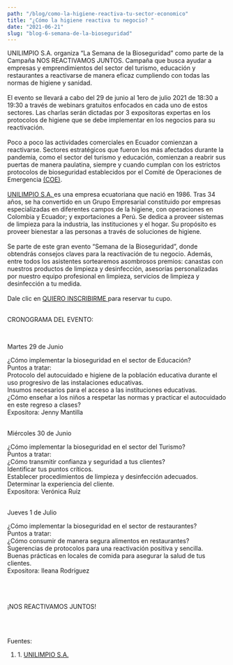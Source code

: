 ```yaml
---
path: "/blog/como-la-higiene-reactiva-tu-sector-economico"
title: "¿Cómo la higiene reactiva tu negocio? "
date: "2021-06-21"
slug: "blog-6-semana-de-la-bioseguridad"
---
```


UNILIMPIO S.A. organiza “La Semana de la Bioseguridad” como parte de la Campaña NOS REACTIVAMOS JUNTOS. Campaña que busca ayudar a empresas y emprendimientos del sector del turismo, educación y restaurantes a reactivarse de manera eficaz cumpliendo con todas las normas de higiene y sanidad.<br/> <br/>
El evento se llevará a cabo del 29 de junio al 1ero de julio 2021 de 18:30 a 19:30 a través de webinars gratuitos enfocados en cada uno de estos sectores. Las charlas serán dictadas por 3 expositoras expertas en los protocolos de higiene que se debe implementar en los negocios para su reactivación.<br/> <br/>
Poco a poco las actividades comerciales en Ecuador comienzan a reactivarse. Sectores estratégicos que fueron los más afectados durante la pandemia, como el sector del turismo y educación, comienzan a reabrir sus puertas de manera paulatina, siempre y cuando cumplan con los estrictos protocolos de bioseguridad establecidos por el Comité de Operaciones de Emergencia <a href="https://www.gestionderiesgos.gob.ec/coe-nacional/" target="_blank" className="text-white hover:text-gray-400">(COE)</a>.<br/> <br/>
<a href="https://unilimpio.com/" target="_blank" className="text-white hover:text-gray-400">UNILIMPIO S.A. </a>es una empresa ecuatoriana que nació en 1986. Tras 34 años, se ha convertido en un Grupo Empresarial constituido por empresas especializadas en diferentes campos de la higiene, con operaciones en Colombia y Ecuador; y exportaciones a Perú. Se dedica a proveer sistemas de limpieza para la industria, las instituciones y el hogar. Su propósito es proveer bienestar a las personas a través de soluciones de higiene.<br/> <br/>
Se parte de este gran evento “Semana de la Bioseguridad”, donde obtendrás consejos claves para la reactivación de tu negocio. Además, entre todos los asistentes sortearemos asombrosos premios: canastas con nuestros productos de limpieza y desinfección, asesorías personalizadas por nuestro equipo profesional en limpieza, servicios de limpieza y desinfección a tu medida. <br/><br/>
Dale clic en  <a href="https://docs.google.com/forms/d/1VcL38_8xvU4f2_5x98n4-rt297PsOcCudN1GMoIUGyY" target="_blank" className="text-white hover:text-gray-400">QUIERO INSCRIBIRME </a>  para reservar tu cupo. 
 <br/><br/>


<div class= "font-bold  ">
<p className= > CRONOGRAMA DEL EVENTO: </p> </div>
 <br/> 

<div class= "font-semibold  text-primary">
<p className= > Martes 29 de Junio  </p> </div>
¿Cómo implementar la bioseguridad en el sector de Educación?<br/>
Puntos a tratar:<br/>
Protocolo del autocuidado e higiene de la población educativa durante el uso progresivo de las instalaciones educativas. <br/>
Insumos necesarios para el acceso a las instituciones educativas.<br/>
¿Cómo enseñar a los niños a respetar las normas y practicar el autocuidado en este regreso a clases?<br/>
Expositora: Jenny Mantilla<br/> <br/>

<div class= "font-semibold  text-primary">
<p className= > Miércoles 30 de Junio </p> </div>
¿Cómo implementar la bioseguridad en el sector del Turismo?<br/>
Puntos a tratar:<br/>
¿Cómo transmitir confianza y seguridad a tus clientes?<br/>
Identificar tus puntos críticos.<br/>
Establecer procedimientos de limpieza y desinfección adecuados. <br/>
Determinar la experiencia del cliente. <br/>
Expositora: Verónica Ruiz<br/> <br/>

<div class= "font-semibold  text-primary">
<p className= >Jueves 1 de Julio</p> </div>
¿Cómo implementar la bioseguridad en el sector de restaurantes?<br/>
Puntos a tratar:<br/>
¿Cómo consumir de manera segura alimentos en restaurantes?<br/>
Sugerencias de protocolos para una reactivación positiva y sencilla.<br/>
Buenas prácticas en locales de comida para asegurar la salud de tus clientes.<br/>
Expositora: Ileana Rodríguez <br/> <br/>
 <br/><br/>


<div class= "font-semibold text-center text-primary  text-xl">
<p className= >¡NOS REACTIVAMOS JUNTOS!  </p> </div>
 <br/> <br/>

Fuentes: <ol>
<li> 1. <a href= "https://unilimpio.com/"> UNILIMPIO S.A. </a>  </li>
</0l>



